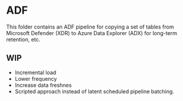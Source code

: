 # ADF
This folder contains an ADF pipeline for copying a set of tables from Microsoft Defender (XDR) to Azure Data Explorer (ADX) for long-term retention, etc.

## WIP
- Incremental load
- Lower frequency
- Increase data freshnes
- Scripted approach instead of latent scheduled pipeline batching.
